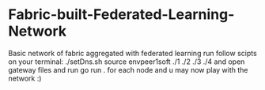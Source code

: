 # Fabric-built-Federated-Learning-Network
Basic network of fabric aggregated with federated learning
run follow scipts on your terminal:
./setDns.sh
source envpeer1soft
./1
./2
./3
./4
and open gateway files and run 
go run . 
for each node 
and u may now play with the network :)
